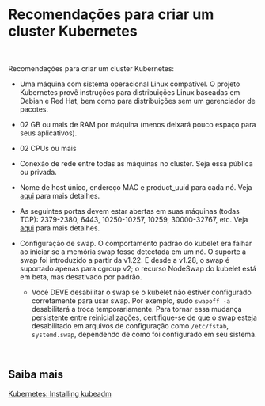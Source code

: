 # Recomendações para criar um cluster Kubernetes

<br>


Recomendações para criar um cluster Kubernetes:

- Uma máquina com sistema operacional Linux compatível. O projeto Kubernetes provê instruções para distribuições Linux baseadas em Debian e Red Hat, bem como para distribuições sem um gerenciador de pacotes.

- 02 GB ou mais de RAM por máquina (menos deixará pouco espaço para seus aplicativos).

- 02 CPUs ou mais

- Conexão de rede entre todas as máquinas no cluster. Seja essa pública ou privada.

- Nome de host único, endereço MAC e product_uuid para cada nó. Veja [aqui](https://kubernetes.io/pt-br/docs/setup/production-environment/tools/kubeadm/install-kubeadm/#verify-mac-address) para mais detalhes.

- As seguintes portas devem estar abertas em suas máquinas (todas TCP): 2379-2380, 6443, 10250-10257, 10259, 30000-32767, etc. Veja [aqui](https://kubernetes.io/docs/reference/networking/ports-and-protocols/) para mais detalhes.

- Configuração de swap. O comportamento padrão do kubelet era falhar ao iniciar se a memória swap fosse detectada em um nó. O suporte a swap foi introduzido a partir da v1.22. E desde a v1.28, o swap é suportado apenas para cgroup v2; o recurso NodeSwap do kubelet está em beta, mas desativado por padrão.
    - Você DEVE desabilitar o swap se o kubelet não estiver configurado corretamente para usar swap. Por exemplo, sudo `swapoff -a` desabilitará a troca temporariamente. Para tornar essa mudança persistente entre reinicializações, certifique-se de que o swap esteja desabilitado em arquivos de configuração como `/etc/fstab`, `systemd.swap`, dependendo de como foi configurado em seu sistema.

<br>

## Saiba mais
[Kubernetes: Installing kubeadm](https://kubernetes.io/docs/setup/production-environment/tools/kubeadm/install-kubeadm/)
